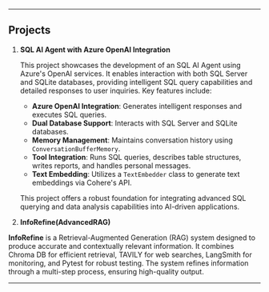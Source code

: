 

---

## Projects

1. **SQL AI Agent with Azure OpenAI Integration**

   This project showcases the development of an SQL AI Agent using Azure's OpenAI services. It enables interaction with both SQL Server and SQLite databases, providing intelligent SQL query capabilities and detailed responses to user inquiries. Key features include:

   - **Azure OpenAI Integration**: Generates intelligent responses and executes SQL queries.
   - **Dual Database Support**: Interacts with SQL Server and SQLite databases.
   - **Memory Management**: Maintains conversation history using `ConversationBufferMemory`.
   - **Tool Integration**: Runs SQL queries, describes table structures, writes reports, and handles personal messages.
   - **Text Embedding**: Utilizes a `TextEmbedder` class to generate text embeddings via Cohere's API.

   This project offers a robust foundation for integrating advanced SQL querying and data analysis capabilities into AI-driven applications.


2. **InfoRefine(AdvancedRAG)**

**InfoRefine** is a Retrieval-Augmented Generation (RAG) system designed to produce accurate and contextually relevant information. It combines Chroma DB for efficient retrieval, TAVILY for web searches, LangSmith for monitoring, and Pytest for robust testing. The system refines information through a multi-step process, ensuring high-quality output.



---


